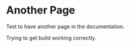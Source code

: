 # Another Page

Test to have another page in the documentation.

Trying to get build working correctly.

